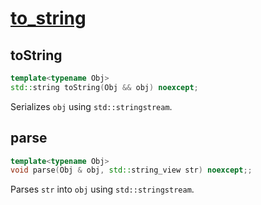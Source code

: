 # [to_string](to_string.hpp)

## toString

```cpp
template<typename Obj>
std::string toString(Obj && obj) noexcept;
```

Serializes `obj` using `std::stringstream`.

## parse

```cpp
template<typename Obj>
void parse(Obj & obj, std::string_view str) noexcept;;
```

Parses `str` into `obj` using `std::stringstream`.